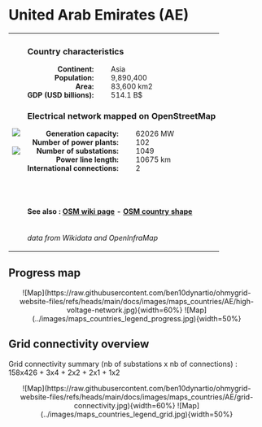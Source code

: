 # United Arab Emirates (AE)

<table width="90%">
<tr>
<td>
<img src="http://commons.wikimedia.org/wiki/Special:FilePath/Flag%20of%20the%20United%20Arab%20Emirates.svg" width="250">
<br><br>
<img src="http://commons.wikimedia.org/wiki/Special:FilePath/United%20Arab%20Emirates%20on%20the%20globe%20%28United%20Arab%20Emirates%20centered%29.svg" width="250"></td>
<td>
<h3>Country characteristics</h3>
<div style="display: inline-block;text-align:right;margin-right:30px;font-weight: bold;">
Continent:<br>Population:<br>Area:<br>GDP (USD billions):
</div>
<div style="display: inline-block;">
Asia<br>9,890,400<br>83,600 km2<br>514.1 B$
</div>
<h3>Electrical network mapped on OpenStreetMap</h3>
<div style="display: inline-block;text-align:right;margin-right:30px;font-weight: bold;">Generation capacity:<br>
Number of power plants:<br>
Number of substations:<br>
Power line length:<br>
International connections:<br>
</div>
<div style="display: inline-block;">62026 MW<br>
102<br>
1049<br>
10675 km<br>
2<br>
</div>

<br><br><h4>See also :
<a href="https://wiki.openstreetmap.org/wiki/Power_networks/United Arab Emirates" target="_blank">OSM wiki page</a> -
<a href="https://openstreetmap.org/relation/307763" target="_blank">OSM country shape</a>
</h4>

<br><i>data from Wikidata and OpenInfraMap</i>
</td>
</tr>
</table>


## Progress map

<center>
![Map](https://raw.githubusercontent.com/ben10dynartio/ohmygrid-website-files/refs/heads/main/docs/images/maps_countries/AE/high-voltage-network.jpg){width=60%}
![Map](../images/maps_countries_legend_progress.jpg){width=50%}
</center>



## Grid connectivity overview

Grid connectivity summary (nb of substations x nb of connections) :<br>158x426 + 3x4 + 2x2 + 2x1 + 1x2

<center>
![Map](https://raw.githubusercontent.com/ben10dynartio/ohmygrid-website-files/refs/heads/main/docs/images/maps_countries/AE/grid-connectivity.jpg){width=60%}
![Map](../images/maps_countries_legend_grid.jpg){width=50%}
</center>

